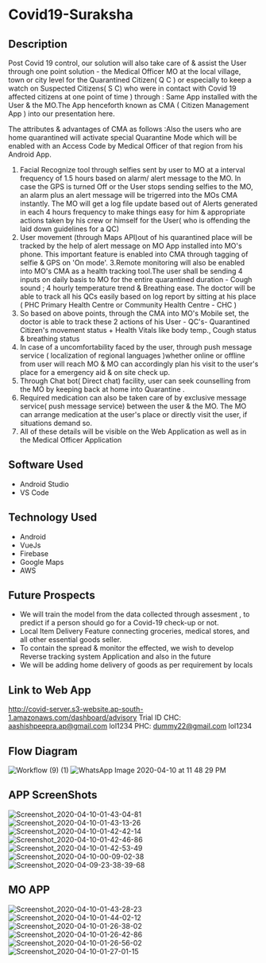 # Covid19-Suraksha

## Description
Post Covid 19 control, our solution will also take care of & assist the User through one point solution - the Medical Officer MO at the local village, town or city level for the Quarantined Citizen( Q C ) or especially to keep a watch on Suspected Citizens( S C) who were in contact with Covid 19 affected citizens at one point of time ) through :
Same App installed with the User & the MO.The App henceforth known as CMA ( Citizen Management App ) into our presentation here.

The attributes & advantages of CMA as follows :Also the users who are home quarantined will activate special Quarantine Mode which will be enabled with an Access Code by Medical Officer of that region from his Android App.

 1. Facial Recognize tool through selfies sent by user to MO at a interval frequency of 1.5 hours based on alarm/ alert message to the MO. In case the GPS is turned Off or the User stops sending selfies to the MO, an alarm plus an alert message will be trigerred into the MOs CMA instantly. The MO will get a log file update based out of Alerts generated in each 4 hours frequency to make things easy for him & appropriate actions taken by his crew or himself for the User( who is offending the laid down guidelines for a QC)
2. User movement (through Maps API)out of his quarantined place will be tracked by the help of alert message on MO App installed into MO's phone. This important feature is enabled into CMA  through tagging of selfie & GPS on 'On mode'.
3.Remote monitoring will also be enabled into MO's CMA as a health tracking tool.The user shall be sending 4 inputs on daily basis to MO for the entire quarantined duration - Cough sound ; 4 hourly temperature trend & Breathing ease. The doctor will be able to track all his QCs easily based on log report by sitting at his place ( PHC Primary Health Centre or Community Health Centre - CHC )
4. So based on above points, through the CMA into MO's Mobile set, the doctor is able to track these 2 actions of his User  - QC's- Quarantined Citizen's movement status + Health Vitals like body temp., Cough status & breathing status
5. In case of a uncomfortability faced by the user, through push message service ( localization of regional languages )whether online or offline from user will reach MO & MO can accordingly plan his visit to the user's place for a emergency aid & on site check up.
6. Through Chat bot( Direct chat) facility, user can seek counselling from the MO by keeping back at home into Quarantine .
7. Required medication can also be taken care of by exclusive message service( push message service) between the user & the MO. The MO can arrange medication at the user's place or directly visit the user, if situations demand so.
8. All of these details will be visible on the Web Application as well as in the Medical Officer Application

## Software Used
- Android Studio
- VS Code

## Technology Used
- Android
- VueJs
- Firebase
- Google Maps
- AWS

## Future Prospects
- We will train the model from the data collected  through assesment , to predict if a person should go for a Covid-19 check-up or not.​
- Local Item Delivery Feature connecting groceries, medical stores, and all other essential goods seller.​
- To contain the spread & monitor the effected, we wish to develop Reverse tracking system Application and also in the future ​
- We will be adding home delivery of goods as per requirement by locals​

## Link to Web App
http://covid-server.s3-website.ap-south-1.amazonaws.com/dashboard/advisory
Trial ID
CHC:
     aashishpeepra.ap@gmail.com
     lol1234
PHC:
    dummy22@gmail.com
    lol1234
    
    
## Flow Diagram
![Workflow (9) (1)](https://user-images.githubusercontent.com/24982437/79012213-68f46200-7b83-11ea-84cb-8b1b3fffc6a3.jpg)
![WhatsApp Image 2020-04-10 at 11 48 29 PM](https://user-images.githubusercontent.com/24982437/79013259-fafd6a00-7b85-11ea-9739-1b774d277a26.jpeg)



##  APP ScreenShots
![Screenshot_2020-04-10-01-43-04-81](https://user-images.githubusercontent.com/24982437/79010574-e1f1ba80-7b7f-11ea-9cc2-7a95535a10f3.png)
![Screenshot_2020-04-10-01-43-13-26](https://user-images.githubusercontent.com/24982437/79010577-e3bb7e00-7b7f-11ea-80c3-b5c72908a9e9.png)
![Screenshot_2020-04-10-01-42-42-14](https://user-images.githubusercontent.com/24982437/79010578-e4541480-7b7f-11ea-8994-09827c58a2f9.png)
![Screenshot_2020-04-10-01-42-46-86](https://user-images.githubusercontent.com/24982437/79010579-e4541480-7b7f-11ea-993b-4a977bef1c35.png)
![Screenshot_2020-04-10-01-42-53-49](https://user-images.githubusercontent.com/24982437/79010584-e61dd800-7b7f-11ea-928f-b09da994703c.png)
![Screenshot_2020-04-10-00-09-02-38](https://user-images.githubusercontent.com/24982437/79010636-fe8df280-7b7f-11ea-921b-695c131ecf68.png)
![Screenshot_2020-04-09-23-38-39-68](https://user-images.githubusercontent.com/24982437/79010640-ffbf1f80-7b7f-11ea-82bf-6e76f762e384.png)




## MO APP
![Screenshot_2020-04-10-01-43-28-23](https://user-images.githubusercontent.com/24982437/79010730-2da46400-7b80-11ea-8df7-2b1ae439fa8b.png)
![Screenshot_2020-04-10-01-44-02-12](https://user-images.githubusercontent.com/24982437/79010733-2ed59100-7b80-11ea-8a2b-5f8184fb8cfd.png)
![Screenshot_2020-04-10-01-26-38-02](https://user-images.githubusercontent.com/24982437/79010736-2f6e2780-7b80-11ea-8916-1f25b461ca74.png)
![Screenshot_2020-04-10-01-26-42-86](https://user-images.githubusercontent.com/24982437/79010737-3006be00-7b80-11ea-8493-dfca5fa00e2b.png)
![Screenshot_2020-04-10-01-26-56-02](https://user-images.githubusercontent.com/24982437/79010739-309f5480-7b80-11ea-86d1-c86a783c7731.png)
![Screenshot_2020-04-10-01-27-01-15](https://user-images.githubusercontent.com/24982437/79010740-309f5480-7b80-11ea-911b-17a545e0492f.png)







